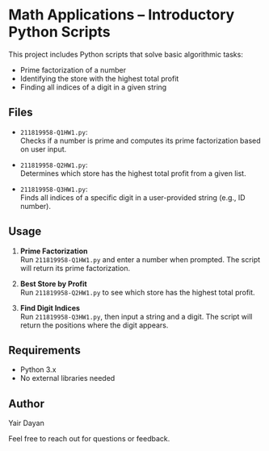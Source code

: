 # Math Applications – Introductory Python Scripts

This project includes Python scripts that solve basic algorithmic tasks:
- Prime factorization of a number
- Identifying the store with the highest total profit
- Finding all indices of a digit in a given string

## Files

- `211819958-Q1HW1.py`:  
  Checks if a number is prime and computes its prime factorization based on user input.

- `211819958-Q2HW1.py`:  
  Determines which store has the highest total profit from a given list.

- `211819958-Q3HW1.py`:  
  Finds all indices of a specific digit in a user-provided string (e.g., ID number).

## Usage

1. **Prime Factorization**  
   Run `211819958-Q1HW1.py` and enter a number when prompted. The script will return its prime factorization.

2. **Best Store by Profit**  
   Run `211819958-Q2HW1.py` to see which store has the highest total profit.

3. **Find Digit Indices**  
   Run `211819958-Q3HW1.py`, then input a string and a digit. The script will return the positions where the digit appears.

## Requirements

- Python 3.x
- No external libraries needed

## Author

Yair Dayan

Feel free to reach out for questions or feedback.
